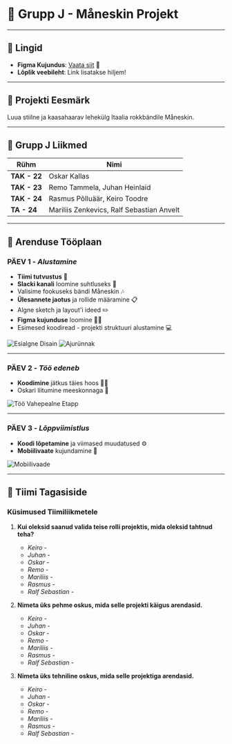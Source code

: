
# 🎸 Grupp J - Måneskin Projekt
---

## 📌 Lingid

- **Figma Kujundus**: [Vaata siit](https://www.figma.com/design/nTpcvD8kkP8YWahdq5S2g3/Maneskin-projekt?node-id=0-1&node-type=canvas&t=NFPyMzPo9kbTipr7-0) 🎨
- **Lõplik veebileht**: Link lisatakse hiljem!

---

## 🎯 Projekti Eesmärk

Luua stiilne ja kaasahaarav lehekülg Itaalia rokkbändile Måneskin.

---

## 👥 Grupp J Liikmed
| Rühm  | Nimi |
|-------|------|
| **TAK - 22** | Oskar Kallas |
| **TAK - 23** | Remo Tammela, Juhan Heinlaid |
| **TAK - 24** | Rasmus Põlluäär, Keiro Toodre |
| **TA - 24** | Mariliis Zenkevics, Ralf Sebastian Anvelt |

---

## 🚀 Arenduse Tööplaan

### PÄEV 1 - *Alustamine*
- **Tiimi tutvustus** 🤝
- **Slacki kanali** loomine suhtluseks 📱
- Valisime fookuseks bändi Måneskin 🎶
- **Ülesannete jaotus** ja rollide määramine 📋
- Algne sketch ja layout'i ideed ✏️
- **Figma kujunduse** loomine 👨‍🎨
- Esimesed koodiread - projekti struktuuri alustamine 💻

![Esialgne Disain](https://github.com/user-attachments/assets/d03e8957-0b5d-418a-9d9f-0155f48260cf)
![Ajurünnak](https://github.com/user-attachments/assets/354b7e24-6f21-435c-9ded-2edf64ec1cde)

---

### PÄEV 2 - *Töö edeneb*
- **Koodimine** jätkus täies hoos 👨‍💻
- Oskari liitumine meeskonnaga 🎉

![Töö Vahepealne Etapp](https://github.com/user-attachments/assets/6ad532ed-8647-4472-9165-b8f9fa3b70c8)

---

### PÄEV 3 - *Lõppviimistlus*
- **Koodi lõpetamine** ja viimased muudatused ⚙️
- **Mobiilivaate** kujundamine 📱

![Mobiilivaade](https://github.com/user-attachments/assets/8c2bb651-47a4-41c6-92c4-8942331dff87)

---

## 💬 Tiimi Tagasiside

### Küsimused Tiimiliikmetele

1. **Kui oleksid saanud valida teise rolli projektis, mida oleksid tahtnud teha?**  
   - *Keiro* -  
   - *Juhan* -  
   - *Oskar* -  
   - *Remo* -  
   - *Mariliis* -  
   - *Rasmus* -  
   - *Ralf Sebastian* -  

2. **Nimeta üks pehme oskus, mida selle projekti käigus arendasid.**  
   - *Keiro* -  
   - *Juhan* -  
   - *Oskar* -  
   - *Remo* -  
   - *Mariliis* -  
   - *Rasmus* -  
   - *Ralf Sebastian* -  

3. **Nimeta üks tehniline oskus, mida selle projektiga arendasid.**  
   - *Keiro* -  
   - *Juhan* -  
   - *Oskar* -  
   - *Remo* -  
   - *Mariliis* -  
   - *Rasmus* -  
   - *Ralf Sebastian* -  
